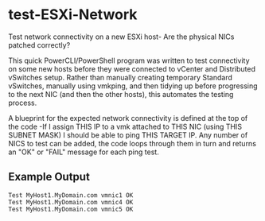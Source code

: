 # test-ESXi-Network
Test network connectivity on a new ESXi host- Are the physical NICs patched correctly?

This quick PowerCLI/PowerShell program was written to test connectivity on some new hosts before they were connected to vCenter and Distributed vSwitches setup. Rather than manually creating temporary Standard vSwitches, manually using vmkping, and then tidying up before progressing to the next NIC (and then the other hosts), this automates the testing process.

A blueprint for the expected network connectivity is defined at the top of the code -If I assign THIS IP to a vmk attached to THIS NIC (using THIS SUBNET MASK) I should be able to ping THIS TARGET IP. Any number of NICS to test can be added, the code loops through them in turn and returns an "OK" or "FAIL" message for each ping test.

## Example Output
```Test MyHost1.MyDomain.com vmnic0 OK
Test MyHost1.MyDomain.com vmnic1 OK
Test MyHost1.MyDomain.com vmnic4 OK
Test MyHost1.MyDomain.com vmnic5 OK
```

